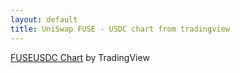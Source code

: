 ```yaml
---
layout: default
title: UniSwap FUSE - USDC chart from tradingview
---
```


<style>
.tradingview-widget-container div div {
  height: 600px !important;
  width: 100%;
}
</style>

<!-- TradingView Widget BEGIN -->
<div class="tradingview-widget-container">
  <div id="tradingview_c5d9e"></div>
  <div class="tradingview-widget-copyright"><a href="https://www.tradingview.com/symbols/FUSEUSDC/?exchange=UNISWAP" rel="noopener" target="_blank"><span class="blue-text">FUSEUSDC Chart</span></a> by TradingView</div>
  <script type="text/javascript" src="https://s3.tradingview.com/tv.js"></script>
  <script type="text/javascript">
  new TradingView.widget(
  {
  "autosize": true,
  "symbol": "UNISWAP:FUSEUSDC",
  "timezone": "Etc/UTC",
  "theme": "light",
  "style": "8",
  "locale": "en",
  "toolbar_bg": "#f1f3f6",
  "enable_publishing": false,
  "withdateranges": true,
  "range": "1M",
  "hide_side_toolbar": false,
  "allow_symbol_change": true,
  "details": true,
  "container_id": "tradingview_c5d9e"
}
  );
  </script>
</div>
<!-- TradingView Widget END -->
